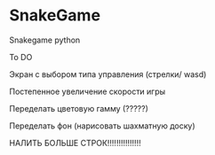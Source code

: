 # SnakeGame
Snakegame python


To DO

Экран с выбором типа управления (стрелки/ wasd)

Постепенное увеличение скорости игры

Переделать цветовую гамму (?????)

Переделать фон (нарисовать шахматную доску)
  
НАЛИТЬ БОЛЬШЕ СТРОК!!!!!!!!!!!!!!!
